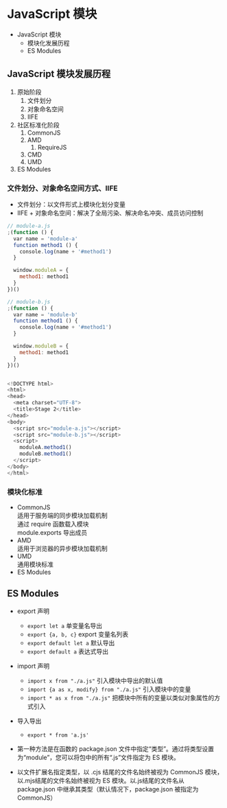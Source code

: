 # JavaScript 模块

- JavaScript 模块
  - 模块化发展历程
  - ES Modules

## JavaScript 模块发展历程

1. 原始阶段
   1. 文件划分
   2. 对象命名空间
   3. IIFE
2. 社区标准化阶段
   1. CommonJS
   2. AMD
      1. RequireJS
   3. CMD
   4. UMD
3. ES Modules

### 文件划分、对象命名空间方式、IIFE

- 文件划分：以文件形式上模块化划分变量
- IIFE + 对象命名空间：解决了全局污染、解决命名冲突、成员访问控制

```js
// module-a.js
;(function () {
  var name = 'module-a'
  function method1 () {
    console.log(name + '#method1')
  }

  window.moduleA = {
    method1: method1
  }
})()

// module-b.js
;(function () {
  var name = 'module-b'
  function method1 () {
    console.log(name + '#method1')
  }

  window.moduleB = {
    method1: method1
  }
})()


<!DOCTYPE html>
<html>
<head>
  <meta charset="UTF-8">
  <title>Stage 2</title>
</head>
<body>
  <script src="module-a.js"></script>
  <script src="module-b.js"></script>
  <script>
    moduleA.method1()
    moduleB.method1()
  </script>
</body>
</html>
```

### 模块化标准

- CommonJS  
  适用于服务端的同步模块加载机制  
  通过 require 函数载入模块  
  module.exports 导出成员
- AMD  
  适用于浏览器的异步模块加载机制
- UMD  
  通用模块标准
- ES Modules

## ES Modules

- export 声明
  - `export let a` 单变量名导出
  - `export {a, b, c}` export 变量名列表
  - `export default let a` 默认导出 
  - `export default a` 表达式导出 
- import 声明
  - `import x from "./a.js"` 引入模块中导出的默认值
  - `import {a as x, modify} from "./a.js"` 引入模块中的变量
  - `import * as x from "./a.js"` 把模块中所有的变量以类似对象属性的方式引入
- 导入导出
  - `export * from 'a.js'`


- 第一种方法是在函数的 package.json 文件中指定“类型”。通过将类型设置为“module”，您可以将包中的所有“.js”文件指定为 ES 模块。
- 以文件扩展名指定类型，以 .cjs 结尾的文件名始终被视为 CommonJS 模块，以.mjs结尾的文件名始终被视为 ES 模块。以.js结尾的文件名从 package.json 中继承其类型（默认情况下，package.json 被指定为 CommonJS）